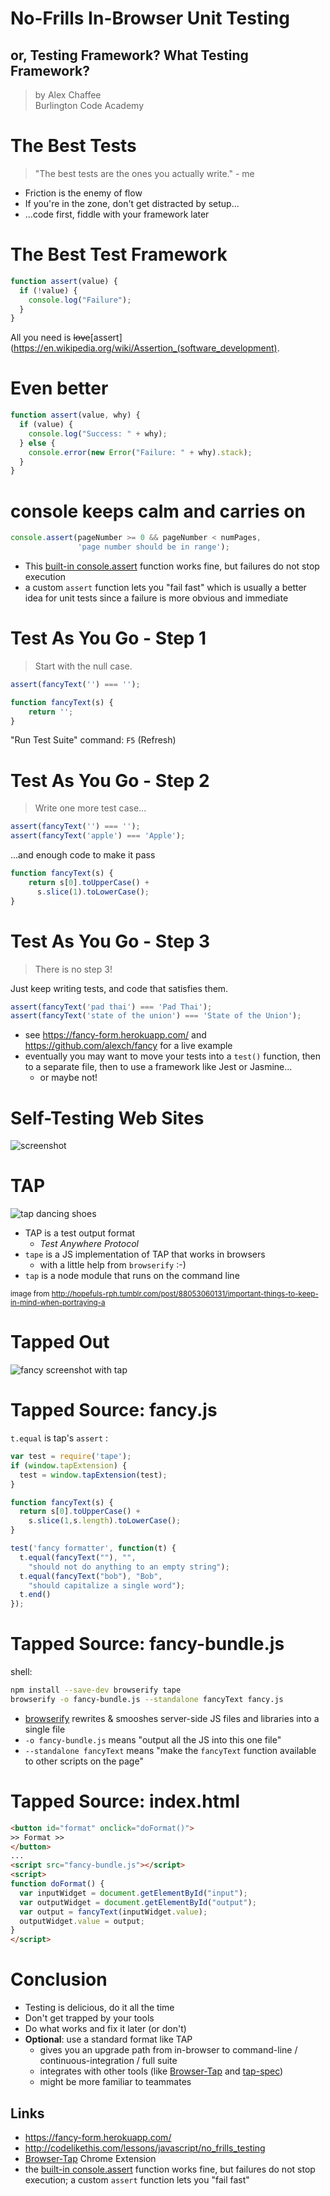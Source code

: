 # No-Frills In-Browser Unit Testing

## or, Testing Framework? What Testing Framework?

> by Alex Chaffee <br />
> Burlington Code Academy

# The Best Tests

> "The best tests are the ones you actually write." - me

* Friction is the enemy of flow
* If you're in the zone, don't get distracted by setup...
* ...code first, fiddle with your framework later

# The Best Test Framework

```js
function assert(value) {
  if (!value) {
    console.log("Failure");
  }
}
```

All you need is <del>love</del>[assert](https://en.wikipedia.org/wiki/Assertion_(software_development).

# Even better

```js
function assert(value, why) {
  if (value) {
    console.log("Success: " + why);
  } else {
    console.error(new Error("Failure: " + why).stack);
  }
}
```

# console keeps calm and carries on

```javascript
console.assert(pageNumber >= 0 && pageNumber < numPages,
               'page number should be in range');
```

* This [built-in console.assert](https://developer.mozilla.org/en-US/docs/Web/API/console/assert) function works fine, but failures do not stop execution
* a custom `assert` function lets you "fail fast" which is usually a better idea for unit tests since a failure is more obvious and immediate

# Test As You Go - Step 1

> Start with the null case.

```js
assert(fancyText('') === '');

function fancyText(s) {
    return '';
}
```

"Run Test Suite" command: `F5` (Refresh)

# Test As You Go - Step 2

> Write one more test case...

```javascript
assert(fancyText('') === '');
assert(fancyText('apple') === 'Apple');
```

...and enough code to make it pass

```javascript
function fancyText(s) {
    return s[0].toUpperCase() + 
      s.slice(1).toLowerCase();
}
```

# Test As You Go - Step 3

> There is no step 3! 

Just keep writing tests, and code that satisfies them.

```javascript
assert(fancyText('pad thai') === 'Pad Thai');
assert(fancyText('state of the union') === 'State of the Union');
```

* see https://fancy-form.herokuapp.com/ and https://github.com/alexch/fancy for a live example
* eventually you may want to move your tests into a `test()` function, then to a separate file, then to use a framework like Jest or Jasmine... 
  * or maybe not!

# Self-Testing Web Sites

![screenshot](https://res.cloudinary.com/btvca/image/upload/v1574445175/curriculum/fancy-screenshot_vbwu0e.png)

# TAP

![tap dancing shoes](https://res.cloudinary.com/btvca/image/upload/v1574445206/curriculum/tap_aqw5b0.gif)

* TAP is a test output format
  * *Test Anywhere Protocol*
* `tape` is a JS implementation of TAP that works in browsers
  * with a little help from `browserify` :-)
* `tap` is a node module that runs on the command line

<small>image from http://hopefuls-rph.tumblr.com/post/88053060131/important-things-to-keep-in-mind-when-portraying-a</small>


# Tapped Out

![fancy screenshot with tap](https://res.cloudinary.com/btvca/image/upload/v1574445174/curriculum/fancy-screenshot-tap_y6ngaw.png)

# Tapped Source: fancy.js

`t.equal` is tap's `assert` :

```js
var test = require('tape');
if (window.tapExtension) {
  test = window.tapExtension(test);
}

function fancyText(s) {
  return s[0].toUpperCase() + 
    s.slice(1,s.length).toLowerCase();
}

test('fancy formatter', function(t) {
  t.equal(fancyText(""), "", 
    "should not do anything to an empty string");
  t.equal(fancyText("bob"), "Bob", 
    "should capitalize a single word");
  t.end()
});
```

# Tapped Source: fancy-bundle.js

shell:

```sh
npm install --save-dev browserify tape
browserify -o fancy-bundle.js --standalone fancyText fancy.js
```

* [browserify](http://browserify.org) rewrites & smooshes server-side JS files and libraries into a single file
* `-o fancy-bundle.js` means "output all the JS into this one file"
* `--standalone fancyText` means "make the `fancyText` function available to other scripts on the page"

# Tapped Source: index.html

```html
<button id="format" onclick="doFormat()">
>> Format >>
</button>
...
<script src="fancy-bundle.js"></script>
<script>
function doFormat() {
  var inputWidget = document.getElementById("input");
  var outputWidget = document.getElementById("output");
  var output = fancyText(inputWidget.value);
  outputWidget.value = output;
}
</script>
```

# Conclusion

* Testing is delicious, do it all the time
* Don't get trapped by your tools
* Do what works and fix it later (or don't)
* **Optional**: use a standard format like TAP
  * gives you an upgrade path from in-browser to command-line / continuous-integration / full suite
  * integrates with other tools (like [Browser-Tap](https://chrome.google.com/webstore/detail/browser-tap/ncfblaiipckncgeipgmpdioedcdmofei) and [tap-spec](https://www.npmjs.com/package/tap-spec))
  * might be more familiar to teammates 

## Links

* https://fancy-form.herokuapp.com/
* http://codelikethis.com/lessons/javascript/no_frills_testing
* [Browser-Tap](https://chrome.google.com/webstore/detail/browser-tap/ncfblaiipckncgeipgmpdioedcdmofei) Chrome Extension
* the [built-in console.assert](https://developer.mozilla.org/en-US/docs/Web/API/console/assert) function works fine, but failures do not stop execution; a custom `assert` function lets you "fail fast"
